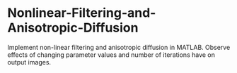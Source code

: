 # Nonlinear-Filtering-and-Anisotropic-Diffusion
Implement non-linear filtering and anisotropic diffusion in MATLAB. Observe effects of changing parameter values and number of iterations have on output images.
